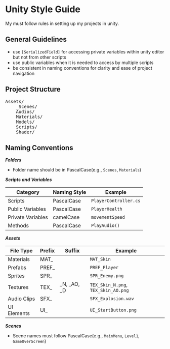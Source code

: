 # Unity Style Guide
My must follow rules in setting up my projects in unity.

## General Guidelines

- use `[SerializedField]` for accessing private variables within unity editor but not from other scripts
- use public variables when it is needed to access by multiple scripts
- be consistent in naming conventions for clarity and ease of project navigation

## Project Structure
<pre>
Assets/
    _Scenes/
    Audios/
    Materials/
    Models/
    Scripts/
    Shader/
</pre>

## Naming Conventions

  ***Folders***
- Folder name should be in PascalCase(e.g.,  `Scenes`, `Materials`)


***Scripts and Variables***
  
| Category | Naming Style | Example |
-----------| -------------| --------|
| Scripts | PascalCase | `PlayerController.cs` |
| Public Variables | PascalCase | `PlayerHealth` |
| Private Variables | camelCase | `movementSpeed` |
| Methods | PascalCase | `PlayAudio()` |



***Assets***
  
| File Type | Prefix | Suffix | Example | 
------------|--------|--------|---------|
| Materials | MAT_ | | `MAT_Skin` |
| Prefabs | PREF_ | | `PREF_Player` |
| Sprites | SPR_ | | `SPR_Enemy.png` |
| Textures | TEX_ | _N, _AO, _D | `TEX_Skin_N.png`, `TEX_Skin_AO.png` |
| Audio Clips | SFX_ |  | `SFX_Explosion.wav` |
| UI Elements | UI_ |  | `UI_StartButton.png` |

  ***Scenes***
  
- Scene names must follow PascalCase(e.g., `MainMenu`, `Level1`, `GameOverScreen`)
